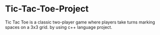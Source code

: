 # Tic-Tac-Toe-Project
 Tic Tac Toe is a classic two-player game where players take turns marking spaces on a 3x3 grid. by using c++ language project.
